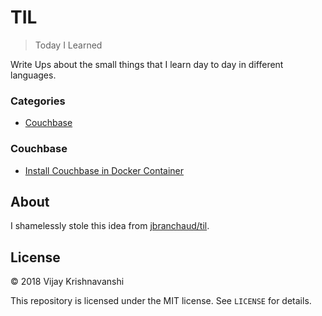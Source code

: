 # TIL

> Today I Learned

Write Ups about the small things that I learn day to day in different languages.

### Categories

* [Couchbase](#Couchbase)

### Couchbase
- [Install Couchbase in Docker Container](couchbase/install-couchbase-in-a-docker-container.md)


## About

I shamelessly stole this idea from
[jbranchaud/til](https://github.com/jbranchaud/til).

## License

&copy; 2018 Vijay Krishnavanshi

This repository is licensed under the MIT license. See `LICENSE` for
details.
